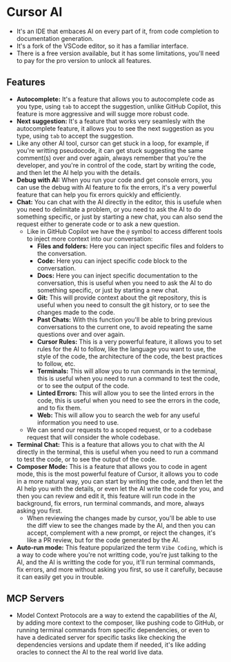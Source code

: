 # Cursor AI

- It's an IDE that embaces AI on every part of it, from code completion to documentation generation.
- It's a fork of the VSCode editor, so it has a familiar interface.
- There is a free version available, but it has some limitations, you'll need to pay for the pro version to unlock all features.

## Features

- **Autocomplete:** It's a feature that allows you to autocomplete code as you type, using `tab` to accept the suggestion, unlike GitHub Copilot, this feature is more aggressive and will sugge more robust code.
- **Next suggestion:** It's a feature that works very seamlesly with the autocomplete feature, it allows you to see the next suggestion as you type, using `tab` to accept the suggestion.
- Like any other AI tool, cursor can get stuck in a loop, for example, if you're writting pseudocode, it can get stuck suggesting the same comment(s) over and over again, always remember that you're the developer, and you're in control of the code, start by writing the code, and then let the AI help you with the details.
- **Debug with AI:** When you run your code and get console errors, you can use the debug with AI feature to fix the errors, it's a very powerful feature that can help you fix errors quickly and efficiently.
- **Chat:** You can chat with the AI directly in the editor, this is usefule when you need to delimitate a problem, or you need to ask the AI to do something specific, or just by starting a new chat, you can also send the request either to generate code or to ask a new question.
  - Like in GitHub Copilot we have the `@` symbol to access different tools to inject more context into our conversation:
    - **Files and folders:** Here you can inject specific files and folders to the conversation.
    - **Code:** Here you can inject specific code block to the conversation.
    - **Docs:** Here you can inject specific documentation to the conversation, this is useful when you need to ask the AI to do something specific, or just by starting a new chat.
    - **Git:** This will provide context about the git repository, this is useful when you need to consult the git history, or to see the changes made to the code.
    - **Past Chats:** With this function you'll be able to bring previous conversations to the current one, to avoid repeating the same questions over and over again.
    - **Cursor Rules:** This is a very powerful feature, it allows you to set rules for the AI to follow, like the language you want to use, the style of the code, the architecture of the code, the best practices to follow, etc.
    - **Terminals:** This will allow you to run commands in the terminal, this is useful when you need to run a command to test the code, or to see the output of the code.
    - **Linted Errors:** This will allow you to see the linted errors in the code, this is useful when you need to see the errors in the code, and to fix them.
    - **Web:** This will allow you to search the web for any useful information you need to use.
  - We can send our requests to a scoped request, or to a codebase request that will consider the whole codebase.
- **Terminal Chat:** This is a feature that allows you to chat with the AI directly in the terminal, this is useful when you need to run a command to test the code, or to see the output of the code.
- **Composer Mode:** This is a feature that allows you to code in agent mode, this is the most powerful feature of Cursor, it allows you to code in a more natural way, you can start by writing the code, and then let the AI help you with the details, or even let the AI write the code for you, and then you can review and edit it, this feature will run code in the background, fix errors, run terminal commands, and more, always asking you first.
  - When reviewing the changes made by cursor, you'll be able to use the diff view to see the changes made by the AI, and then you can accept, complement with a new prompt, or reject the changes, it's like a PR review, but for the code generated by the AI.
- **Auto-run mode:** This feature popularized the term `Vibe Coding`, which is a way to code where you're not writting code, you're just talking to the AI, and the AI is writting the code for you, it'll run terminal commands, fix errors, and more without asking you first, so use it carefully, because it can easily get you in trouble.

## MCP Servers

- Model Context Protocols are a way to extend the capabilities of the AI, by adding more context to the composer, like pushing code to GitHub, or running terminal commands from specific dependencies, or even to have a dedicated server for specific tasks like checking the dependencies versions and update them if needed, it's like adding oracles to connect the AI to the real world live data.